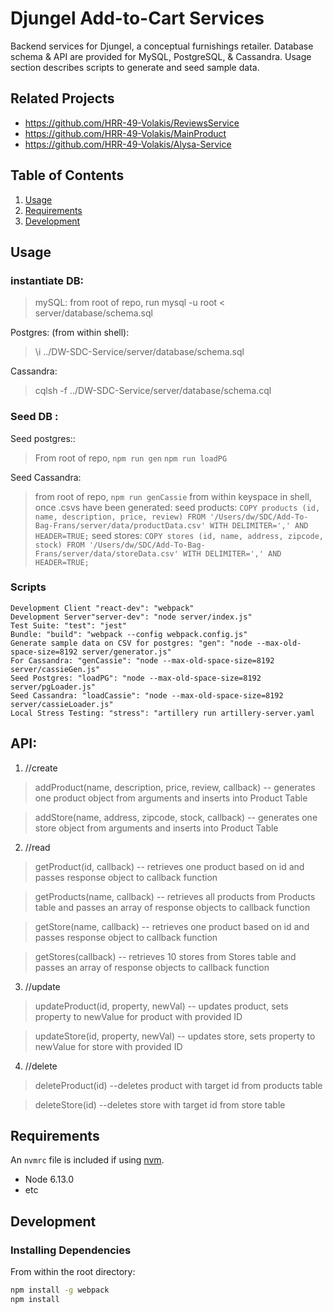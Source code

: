 # Djungel Add-to-Cart Services
Backend services for Djungel, a conceptual furnishings retailer. Database schema & API are provided for MySQL, PostgreSQL, & Cassandra. Usage section describes scripts to generate and seed sample data.
## Related Projects
  - https://github.com/HRR-49-Volakis/ReviewsService
  - https://github.com/HRR-49-Volakis/MainProduct
  - https://github.com/HRR-49-Volakis/Alysa-Service

## Table of Contents

1. [Usage](#Usage)
2. [Requirements](#requirements)
3. [Development](#development)

## Usage ##

### instantiate DB: 
>mySQL: from root of repo, run mysql -u root < server/database/schema.sql 

Postgres: (from within shell):
> \i ../DW-SDC-Service/server/database/schema.sql

Cassandra:
>cqlsh -f ../DW-SDC-Service/server/database/schema.cql

### Seed DB :
Seed postgres::
>From root of repo,
>`npm run gen`
>`npm run loadPG`

Seed Cassandra:
>from root of repo, `npm run genCassie`
from within keyspace in shell, once .csvs have been generated:
seed products:
> `COPY products (id, name, description, price, review) FROM '/Users/dw/SDC/Add-To-Bag-Frans/server/data/productData.csv' WITH DELIMITER=',' AND HEADER=TRUE;`
seed stores:
>`COPY stores (id, name, address, zipcode, stock) FROM '/Users/dw/SDC/Add-To-Bag-Frans/server/data/storeData.csv' WITH DELIMITER=',' AND HEADER=TRUE;`

### Scripts
    Development Client "react-dev": "webpack"
    Development Server"server-dev": "node server/index.js"
    Test Suite: "test": "jest"
    Bundle: "build": "webpack --config webpack.config.js"
    Generate sample data on CSV for postgres: "gen": "node --max-old-space-size=8192 server/generator.js"
    For Cassandra: "genCassie": "node --max-old-space-size=8192 server/cassieGen.js"
    Seed Postgres: "loadPG": "node --max-old-space-size=8192 server/pgLoader.js"
    Seed Cassandra: "loadCassie": "node --max-old-space-size=8192 server/cassieLoader.js"
    Local Stress Testing: "stress": "artillery run artillery-server.yaml
    
## API:

1. //create
>addProduct(name, description, price, review, callback)
>  -- generates one product object from arguments and inserts into Product Table

>addStore(name, address, zipcode, stock, callback)
>  -- generates one store object from arguments and inserts into Product Table

2. //read
>getProduct(id, callback)
>  -- retrieves one product based on id and passes response object to callback function

>getProducts(name, callback)
>  -- retrieves all products from Products table and passes an array of response objects to callback function

>getStore(name, callback)
>  -- retrieves one product based on id and passes response object to callback function

>getStores(callback)
>  -- retrieves 10 stores from Stores table and passes an array of response objects to callback function

3. //update
>updateProduct(id, property, newVal)
>  -- updates product, sets property to newValue for product with provided ID

>updateStore(id, property, newVal)
>  -- updates store, sets property to newValue for store with provided ID

4. //delete
>deleteProduct(id)
>  --deletes product with target id from products table

>deleteStore(id)
>  --deletes store with target id from store table

## Requirements

An `nvmrc` file is included if using [nvm](https://github.com/creationix/nvm).

- Node 6.13.0
- etc

## Development

### Installing Dependencies

From within the root directory:

```sh
npm install -g webpack
npm install
```

